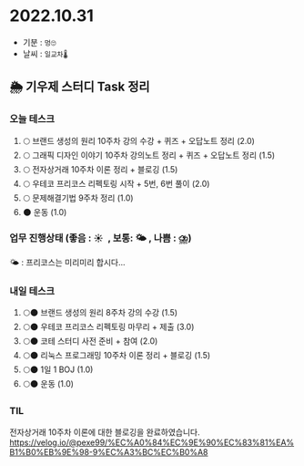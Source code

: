 # 2022.10.31

- 기분 : `멍🙄`
- 날씨 : `일교차🌡️`

## 🌦️ 기우제 스터디 Task 정리

### 오늘 테스크

1. 🌕 브랜드 생성의 원리 10주차 강의 수강 + 퀴즈 + 오답노트 정리 (2.0)
2. 🌕 그래픽 디자인 이야기 10주차 강의노트 정리 + 퀴즈 + 오답노트 정리 (1.5)
3. 🌕 전자상거래 10주차 이론 정리 + 블로깅 (1.5)
4. 🌕 우테코 프리코스 리펙토링 시작 + 5번, 6번 풀이 (2.0)
5. 🌕 문제해결기법 9주차 정리 (1.0)
6. 🌑 운동 (1.0)

### 업무 진행상태 (좋음 : ☀  , 보통: 🌤 , 나쁨 : ⛈)

🌤 : 프리코스는 미리미리 합시다...

### 내일 테스크

1. 🌕🌑 브랜드 생성의 원리 8주차 강의 수강 (1.5)
2. 🌕🌑 우테코 프리코스 리펙토링 마무리 + 제출 (3.0)
3. 🌕🌑 코테 스터디 사전 준비 + 참여 (2.0)
4. 🌕🌑 리눅스 프로그래밍 10주차 이론 정리 + 블로깅 (1.5)
5. 🌕🌑 1일 1 BOJ (1.0)
6. 🌕🌑 운동 (1.0)

### TIL

전자상거래 10주차 이론에 대한 블로깅을 완료하였습니다.  
https://velog.io/@pexe99/%EC%A0%84%EC%9E%90%EC%83%81%EA%B1%B0%EB%9E%98-9%EC%A3%BC%EC%B0%A8
